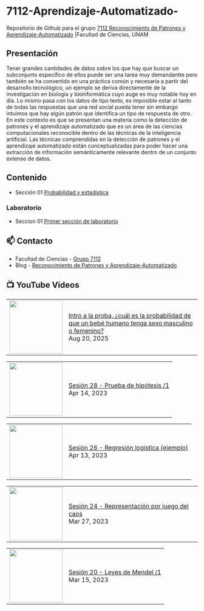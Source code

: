 # 7112-Aprendizaje-Automatizado-
Repositorio de Github para el grupo   [7112 Reconocimiento de Patrones y Aprendizaje-Automatizado](https://www.fciencias.unam.mx/docencia/horarios/presentacion/347481) |Facultad de Ciencias, UNAM

## Presentación
Tener grandes cantidades de datos sobre los que hay que buscar un subconjunto específico de ellos puede ser una tarea muy demandantte pero también se ha convertido en una práctica común y necesaria a partir del desarrollo tecnológico, un ejemplo se deriva directamente de la investigación en biología y bioinformática cuyo auge es muy notable hoy en día. Lo mismo pasa con los datos de tipo texto, es imposible estar al tanto de todas las respuestas que una red social pueda tener sin embargo intuimos que hay algún patrón que identifica un tipo de respuesta de otro. En este contexto es que se presentan una materia como la detección de patrones y el aprendizaje automatizado que es un área de las ciencias computacionales reconocible dentro de las técnicas de la inteligencia artificial. Las técnicas comprendidas en la detección de patrones y el aprendizaje automatizado están conceptualizadas para poder hacer una extracción de información semánticamente relevante dentro de un conjunto extenso de datos.

## Contenido
- Sección 01  [Probabilidad y estadística](https://github.com/7122-Aprendizaje-Automatizado/7112-Aprendizaje-Automatizado-/tree/main/Secci%C3%B3n%2001%20Probabilidad%20y%20Estadistica)

### Laboratorio
- Seccion 01  [Primer sección de laboratorio](https://github.com/7122-Aprendizaje-Automatizado/7112-Aprendizaje-Automatizado-/tree/main/Secci%C3%B3n01-Laboratorio)


## 📫 Contacto
- Facultad de Ciencias - [Grupo 7112](https://www.fciencias.unam.mx/docencia/horarios/presentacion/347481)
- Blog - [Reconocimiento de Patrones y Aprendizaje-Automatizado](https://sites.google.com/view/patronesciencias/inicio)

##  📺 	YouTube Videos
<!-- BLOG-POST-LIST:START --><table><tr><td><a href="https://www.youtube.com/watch?v=4N8lakWIp28"><img width="140px" src="https://i.ytimg.com/vi/4N8lakWIp28/mqdefault.jpg"></a></td>
<td><a href="https://www.youtube.com/watch?v=4N8lakWIp28">Intro a la proba, ¿cuál es la probabilidad de que un bebé humano tenga sexo masculino o femenino?</a><br/>Aug 20, 2025</td></tr></table>
<table><tr><td><a href="https://www.youtube.com/watch?v=NDhze3RViCc"><img width="140px" src="https://i.ytimg.com/vi/NDhze3RViCc/mqdefault.jpg"></a></td>
<td><a href="https://www.youtube.com/watch?v=NDhze3RViCc">Sesión 28 - Prueba de hipótesis /1</a><br/>Apr 14, 2023</td></tr></table>
<table><tr><td><a href="https://www.youtube.com/watch?v=BGOFmXiAQmk"><img width="140px" src="https://i.ytimg.com/vi/BGOFmXiAQmk/mqdefault.jpg"></a></td>
<td><a href="https://www.youtube.com/watch?v=BGOFmXiAQmk">Sesión 26 - Regresión logística &lpar;ejemplo&rpar;</a><br/>Apr 13, 2023</td></tr></table>
<table><tr><td><a href="https://www.youtube.com/watch?v=BFvX7Urm6b0"><img width="140px" src="https://i.ytimg.com/vi/BFvX7Urm6b0/mqdefault.jpg"></a></td>
<td><a href="https://www.youtube.com/watch?v=BFvX7Urm6b0">Sesión 24 - Representación por juego del caos</a><br/>Mar 27, 2023</td></tr></table>
<table><tr><td><a href="https://www.youtube.com/watch?v=UL1TrR55LhA"><img width="140px" src="https://i.ytimg.com/vi/UL1TrR55LhA/mqdefault.jpg"></a></td>
<td><a href="https://www.youtube.com/watch?v=UL1TrR55LhA">Sesión 20 - Leyes de Mendel /1</a><br/>Mar 15, 2023</td></tr></table>
<!-- BLOG-POST-LIST:END -->
